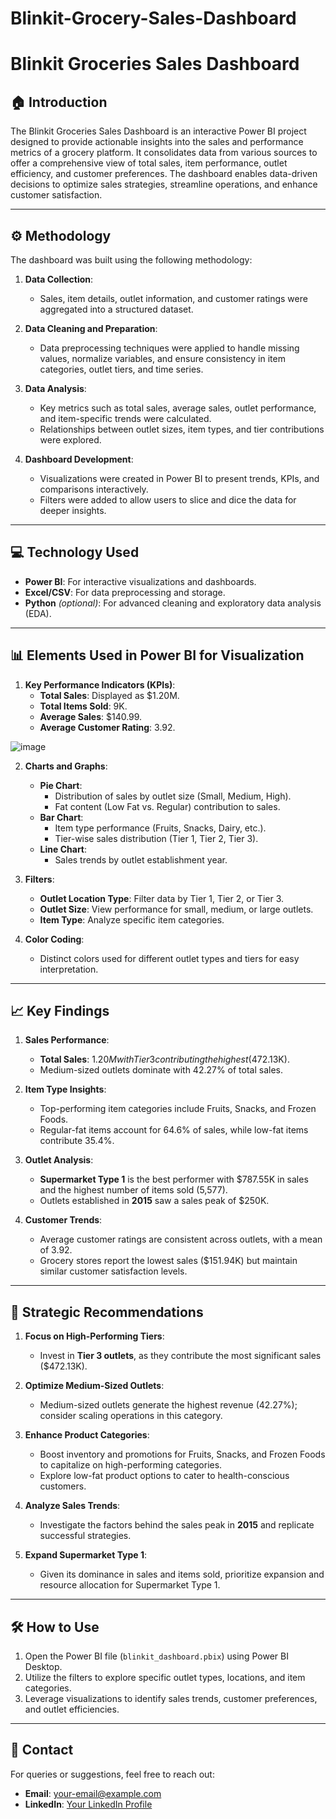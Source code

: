 # Blinkit-Grocery-Sales-Dashboard

# Blinkit Groceries Sales Dashboard

## 🏠 Introduction

The Blinkit Groceries Sales Dashboard is an interactive Power BI project designed to provide actionable insights into the sales and performance metrics of a grocery platform. It consolidates data from various sources to offer a comprehensive view of total sales, item performance, outlet efficiency, and customer preferences. The dashboard enables data-driven decisions to optimize sales strategies, streamline operations, and enhance customer satisfaction.

---

## ⚙️ Methodology

The dashboard was built using the following methodology:
1. **Data Collection**:
   - Sales, item details, outlet information, and customer ratings were aggregated into a structured dataset.

2. **Data Cleaning and Preparation**:
   - Data preprocessing techniques were applied to handle missing values, normalize variables, and ensure consistency in item categories, outlet tiers, and time series.

3. **Data Analysis**:
   - Key metrics such as total sales, average sales, outlet performance, and item-specific trends were calculated.
   - Relationships between outlet sizes, item types, and tier contributions were explored.

4. **Dashboard Development**:
   - Visualizations were created in Power BI to present trends, KPIs, and comparisons interactively.
   - Filters were added to allow users to slice and dice the data for deeper insights.

---

## 💻 Technology Used

- **Power BI**: For interactive visualizations and dashboards.
- **Excel/CSV**: For data preprocessing and storage.
- **Python** *(optional)*: For advanced cleaning and exploratory data analysis (EDA).

---

## 📊 Elements Used in Power BI for Visualization

1. **Key Performance Indicators (KPIs)**:
   - **Total Sales**: Displayed as $1.20M.
   - **Total Items Sold**: 9K.
   - **Average Sales**: $140.99.
   - **Average Customer Rating**: 3.92.

![image](https://github.com/user-attachments/assets/ce6c39ee-28ca-4872-a9be-149467ea7da6)


2. **Charts and Graphs**:
   - **Pie Chart**: 
     - Distribution of sales by outlet size (Small, Medium, High).
     - Fat content (Low Fat vs. Regular) contribution to sales.
   - **Bar Chart**:
     - Item type performance (Fruits, Snacks, Dairy, etc.).
     - Tier-wise sales distribution (Tier 1, Tier 2, Tier 3).
   - **Line Chart**:
     - Sales trends by outlet establishment year.

3. **Filters**:
   - **Outlet Location Type**: Filter data by Tier 1, Tier 2, or Tier 3.
   - **Outlet Size**: View performance for small, medium, or large outlets.
   - **Item Type**: Analyze specific item categories.

4. **Color Coding**:
   - Distinct colors used for different outlet types and tiers for easy interpretation.

---

## 📈 Key Findings

1. **Sales Performance**:
   - **Total Sales**: $1.20M with Tier 3 contributing the highest ($472.13K).
   - Medium-sized outlets dominate with 42.27% of total sales.

2. **Item Type Insights**:
   - Top-performing item categories include Fruits, Snacks, and Frozen Foods.
   - Regular-fat items account for 64.6% of sales, while low-fat items contribute 35.4%.

3. **Outlet Analysis**:
   - **Supermarket Type 1** is the best performer with $787.55K in sales and the highest number of items sold (5,577).
   - Outlets established in **2015** saw a sales peak of $250K.

4. **Customer Trends**:
   - Average customer ratings are consistent across outlets, with a mean of 3.92.
   - Grocery stores report the lowest sales ($151.94K) but maintain similar customer satisfaction levels.

---

## 🎯 Strategic Recommendations

1. **Focus on High-Performing Tiers**:
   - Invest in **Tier 3 outlets**, as they contribute the most significant sales ($472.13K).

2. **Optimize Medium-Sized Outlets**:
   - Medium-sized outlets generate the highest revenue (42.27%); consider scaling operations in this category.

3. **Enhance Product Categories**:
   - Boost inventory and promotions for Fruits, Snacks, and Frozen Foods to capitalize on high-performing categories.
   - Explore low-fat product options to cater to health-conscious customers.

4. **Analyze Sales Trends**:
   - Investigate the factors behind the sales peak in **2015** and replicate successful strategies.

5. **Expand Supermarket Type 1**:
   - Given its dominance in sales and items sold, prioritize expansion and resource allocation for Supermarket Type 1.

---

## 🛠️ How to Use

1. Open the Power BI file (`blinkit_dashboard.pbix`) using Power BI Desktop.
2. Utilize the filters to explore specific outlet types, locations, and item categories.
3. Leverage visualizations to identify sales trends, customer preferences, and outlet efficiencies.

---

## 📧 Contact

For queries or suggestions, feel free to reach out:
- **Email**: [your-email@example.com](mailto:your-email@example.com)
- **LinkedIn**: [Your LinkedIn Profile](https://linkedin.com/in/yourprofile)
